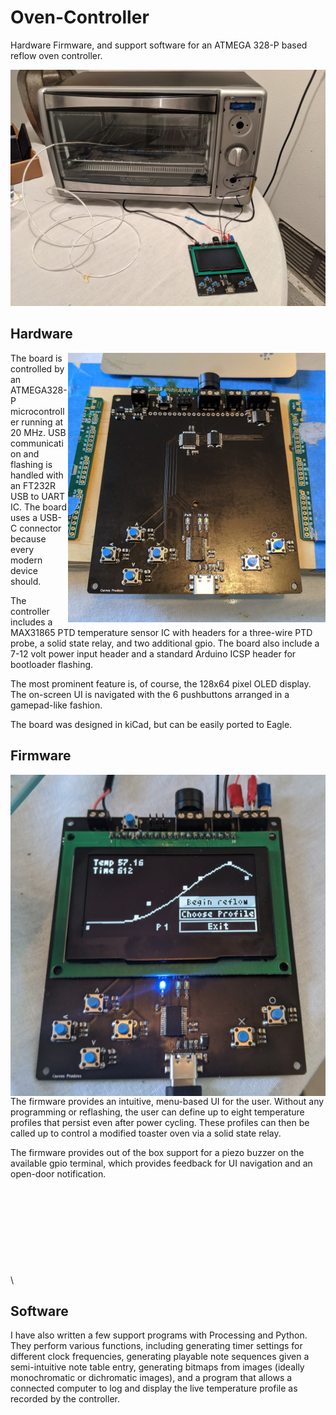 # Oven-Controller
 Hardware Firmware, and support software for an ATMEGA 328-P based reflow oven controller.

![Oven Controller](/images/controller_oven.jpg)

## Hardware
<img align="right" src="/images/controller_naked.jpg">
 The board is controlled by an ATMEGA328-P microcontroller running at 20 MHz. USB communication and flashing is handled with an FT232R USB to UART IC. The board uses a USB-C connector because every modern device should.
 <!-- ![Oven Controller](/images/controller_naked.jpg) -->

 The controller includes a MAX31865 PTD temperature sensor IC with headers for a three-wire PTD probe, a solid state relay, and two additional gpio. The board also include a 7-12 volt power input header and a standard Arduino ICSP header for bootloader flashing.

 The most prominent feature is, of course, the 128x64 pixel OLED display. The on-screen UI is navigated with the 6 pushbuttons arranged in a gamepad-like fashion.

 The board was designed in kiCad, but can be easily ported to Eagle.

## Firmware
<img align="left" src="/images/controller_ui.jpg">
 The firmware provides an intuitive, menu-based UI for the user. Without any programming or reflashing, the user can define up to eight temperature profiles that persist even after power cycling. These profiles can then be called up to control a modified toaster oven via a solid state relay.
 <!-- ![Oven Controller](/images/controller_ui.jpg) -->

 The firmware provides out of the box support for a piezo buzzer on the available gpio terminal, which provides feedback for UI navigation and an open-door notification.\
\
\
\
\
\
\
\
\
\
\
## Software
 I have also written a few support programs with Processing and Python. They perform various functions, including generating timer settings for different clock frequencies, generating playable note sequences given a semi-intuitive note table entry, generating bitmaps from images (ideally monochromatic or dichromatic images), and a program that allows a connected computer to log and display the live temperature profile as recorded by the controller.
